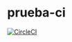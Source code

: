 # prueba-ci
[![CircleCI](https://dl.circleci.com/status-badge/img/gh/santidotpy/prueba-ci/tree/main.svg?style=svg)](https://dl.circleci.com/status-badge/redirect/gh/santidotpy/prueba-ci/tree/main)